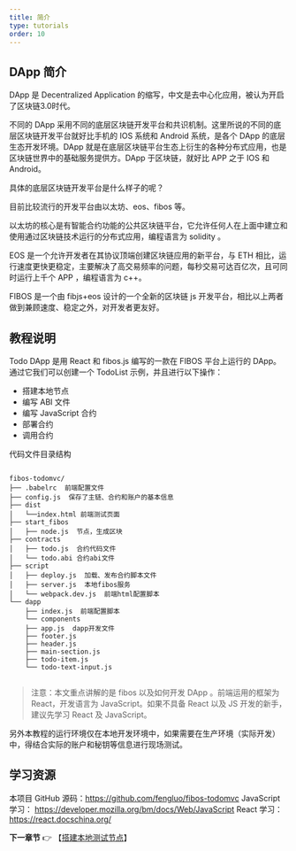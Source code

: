 ```yaml
---
title: 简介
type: tutorials
order: 10
---
```


## DApp 简介

DApp 是 Decentralized Application 的缩写，中文是去中心化应用，被认为开启了区块链3.0时代。

不同的 DApp 采用不同的底层区块链开发平台和共识机制。这里所说的不同的底层区块链开发平台就好比手机的 IOS 系统和 Android 系统，是各个 DApp 的底层生态开发环境。DApp 就是在底层区块链平台生态上衍生的各种分布式应用，也是区块链世界中的基础服务提供方。DApp 于区块链，就好比 APP 之于 IOS 和 Android。

具体的底层区块链开发平台是什么样子的呢？

目前比较流行的开发平台由以太坊、eos、fibos 等。

以太坊的核心是有智能合约功能的公共区块链平台，它允许任何人在上面中建立和使用通过区块链技术运行的分布式应用，编程语言为 solidity 。

EOS 是一个允许开发者在其协议顶端创建区块链应用的新平台，与 ETH 相比，运行速度更快更稳定，主要解决了高交易频率的问题，每秒交易可达百亿次，且可同时运行上千个 APP ，编程语言为 c++。

FIBOS 是一个由 fibjs+eos 设计的一个全新的区块链 js 开发平台，相比以上两者做到兼顾速度、稳定之外，对开发者更友好。

## 教程说明

Todo DApp 是用 React 和 fibos.js 编写的一款在 FIBOS 平台上运行的 DApp。通过它我们可以创建一个 TodoList 示例，并且进行以下操作：
- 搭建本地节点
- 编写 ABI 文件
- 编写 JavaScript 合约
- 部署合约
- 调用合约

代码文件目录结构

```

fibos-todomvc/
├── .babelrc  前端配置文件
├── config.js  保存了主链、合约和账户的基本信息
├── dist 
│   └──index.html 前端测试页面
├── start_fibos 
│   ├── node.js  节点，生成区块
├── contracts
│   ├── todo.js  合约代码文件
│   └── todo.abi 合约abi文件
├── script
│   ├── deploy.js  加载、发布合约脚本文件
│   ├── server.js  本地fibos服务
│   └── webpack.dev.js  前端html配置脚本
└── dapp
    ├── index.js  前端配置脚本
    └── components
   	├── app.js  dapp开发文件
   	├── footer.js 
   	├── header.js
   	├── main-section.js
   	├── todo-item.js
   	└── todo-text-input.js
	   
```

>注意：本文重点讲解的是 fibos 以及如何开发 DApp 。前端运用的框架为 React，开发语言为 JavaScript。如果不具备 React 以及 JS 开发的新手，建议先学习 React 及 JavaScript。

另外本教程的运行环境仅在本地开发环境中，如果需要在生产环境（实际开发）中，得结合实际的账户和秘钥等信息进行现场测试。

## 学习资源

本项目 GitHub 源码：<https://github.com/fengluo/fibos-todomvc> 
JavaScript 学习： <https://developer.mozilla.org/bm/docs/Web/JavaScript>
React 学习：<https://react.docschina.org/>

**下一章节**
👉 【[搭建本地测试节点](tutorials-setnode.html)】